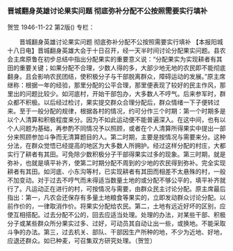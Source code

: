 ### 晋城翻身英雄讨论果实问题  彻底弥补分配不公按照需要实行填补
贺笠
1946-11-22
第2版()
专栏：

　　晋城翻身英雄讨论果实问题
    彻底弥补分配不公按照需要实行填补
    【本报阳城十八日电】晋城翻身英雄大会于十日召开，经一天半时间讨论分配果实问题。县农会主席原鲁在初步总结中指出分配果实的重要意义说：“分配果实为实现耕者有其田的重要关键；如果分配不合理，少数人得的多，大部少地无地的农民即不能彻底翻身。且会影响农民团结，使积极分子与干部脱离群众，障碍运动的发展。”原主席继称：根据一年的经验，那里分配的公平合理，那里便表现了较好的民主作风，那里出的问题比较少。如河底村，开始干部包办，大多数人不哼气。后来参军时，群众都不积极。以后经过检讨，果实提交群众合理分配后，群众情绪一下子便转过来。至于一般分配的规律，根据各村的情况，约可分作三个时期：第一个时期多是以个人清算和积极程度来分。因为不如此运动便不能普遍深入。在这中间，也有以个人问题为基础，再参酌不同情况予以照顾，或者在个人清算所得果实中提出一部分来照顾参加斗争而无清算题目的人。第二时期，主要是按情况与需要来分。这种分法，在群众觉悟已经提高的地区为大多数人所拥护。经过这样分配的村庄，大都实行了耕者有其田。可免除少数积极分子干部得果实过多的现象。第三时期，就是弥补，也就是填平补齐，使第二时期分配不周到的少地的农民得到弥补。完全实现耕者有其田。如河底、小东沟等村，已实现耕者有其田而相差不太悬殊的村，一般不加变动。对于过去不哼气而未得适当数量土地的或分配不够公平的，填平补齐就行了。凡运动正在进行的村，可按情况与需要，由群众民主讨论分配。原主席最后指出：第一，凡农会还保存有多量土地粮食等果实的，立即发动群众讨论分配。以前作价的，一律取消作价。将果实分配给农民。第二，土地有远近好坏的区别，应使互相搭配。过去分配不公的，回去应适当处理。处理的办法，对某些干部、积极分子或某些群众所分果实过多、过好，可动员其自动让出一些，或换地。不能采取斗争的办法。第三，过去机关、部队、干部因生产所种的地，不少为近地、好地，应退还群众。如已种麦，可召集双方研究处理。（贺笠）
